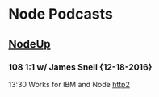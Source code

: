 # Node Podcasts

## [NodeUp](http://nodeup.com/onehundredeight)
### 108 1:1 w/ James Snell {12-18-2016}
13:30
Works for IBM and Node
[http2](https://github.com/nodejs/http2)
